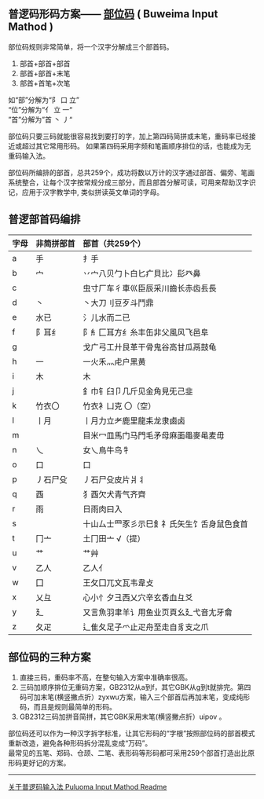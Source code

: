 ## 普逻码形码方案—— [部位码](https://whhq.github.io/buweima-chaifen.html) ( Buweima Input Mathod   )

部位码规则非常简单，将一个汉字分解成三个部首码。
1. 部首+部首+部首   
2. 部首+部首+末笔    
3. 部首+首笔+次笔      

如“部”分解为“阝 口 立”   
  “位”分解为“亻 立 一“    
  ”首”分解为”首 丶 丿“ 

部位码只要三码就能很容易找到要打的字，加上第四码简拼或末笔，重码率已经接近或超过其它常用形码。
如果第四码采用字频和笔画顺序排位的话，也能成为无重码输入法。  

部位码所编排的部首，总共259个，成功将数以万计的汉字通过部首、偏旁、笔画系统整合，让每个汉字按常规分成三部分，而且部首分解可读，可用来帮助汉字识记，应用于汉字教学中,
类似拼读英文单词的字母。  

## 普逻部首码编排 

|字母 |非简拼部首|部首（共259个） |
| :-------------|:------------- |:------------- |
|a  |  手         |扌手  |
|b  |  宀         |丷宀八贝勹卜白匕疒貝比冫髟癶鼻  |
|c  |             |虫寸厂车彳車巛臣辰采川齒长赤齿镸長  |
|d  | 丶          |丶大刀刂豆歹斗鬥鼎  |
|e  | 水已        |氵儿水而二已  |
|f  | 阝耳纟      |阝糹匚耳方纟糸丰缶非父風风飞邑阜  |
|g  |             |戈广弓工廾艮革干骨鬼谷高甘瓜鬲鼓龟  |
|h  | 一          |一火禾灬虍户黑黄  |
|i  | 木          |木  |
|j  |             |釒巾钅臼卩几斤见金角見旡己韭|
|k  | 竹衣〇      |竹衣衤凵克 〇（空）|
|l  | 丨月        |丨月力立耂鹿里龍耒龙隶鹵卤|
|m  |             |目米冖皿馬门马門毛矛母麻面黽麥黾麦毋|
|n  |  乀         |女乀鳥牛鸟牜|
|o  | 口          |口|
|p  | 丿石尸殳    |丿石尸殳皮片爿丬|
|q  | 酉          |犭酉欠犬青气齐齊|
|r  | 雨          |日雨肉曰入|
|s  |             |十山厶士罒豕彡示巳飠礻氏矢生饣舌身鼠色食首|
|t  | 冂亠        |土冂田亠 √（提）|
|u  |艹           |艹艸|
|v  |乙人         |乙人亻|
|w  |囗           |王攵囗兀文瓦韦韋攴|
|x  |乂彑         |心小忄夕彐西乂穴辛玄香血彑爻|
|y  |廴           |又言魚羽聿羊讠用鱼业页頁幺廴弋音尢牙龠|
|z  |夂疋         |辶隹夂足子爫止疋舟至走自豸支之爪|


## 部位码的三种方案

1. 直接三码，重码率不高，在整句输入方案中准确率很高。
2. 三码加顺序排位无重码方案，GB2312从a到f，其它GBK从g到t就排完。第四码可加末笔(横竖撇点折）zyxwu方案，输入三个部首后再加末笔，变成纯形码，而且是规则最简单的形码。
3. GB2312三码加拼音简拼，其它GBK采用末笔(横竖撇点折）uipov 。


部位码还可以作为一种汉字拆字标准，让其它形码的“字根”按照部位码的部首模式重新改造，避免各种形码拆分混乱变成“万码”。  
最常见的五笔、郑码、仓颉、二笔、表形码等形码都可采用259个部首打造出比原形码更好记的方案。




-----------------------------------------------
[关于普逻码输入法 Puluoma Input Mathod  Readme](https://whhq.github.io/index.html) 
